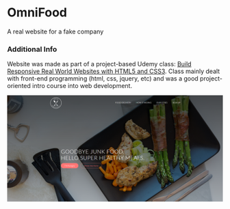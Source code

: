 # OmniFood
A real website for a fake company

### Additional Info
Website was made as part of a project-based Udemy class: <a href="https://www.udemy.com/design-and-develop-a-killer-website-with-html5-and-css3/">Build Responsive Real World Websites with HTML5 and CSS3</a>.
Class mainly dealt with front-end programming (html, css, jquery, etc) and was a good project-oriented intro course into web development.

<img src="Screenshots/homePage.PNG">
